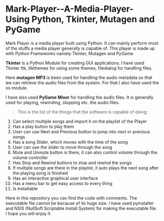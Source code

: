# Mark-Player--A-Media-Player- Using Python, Tkinter, Mutagen and PyGame
Mark Player is a media player built using Python. It can mainly perform most of the stuffs a media player generally is capable of. 
This player is made up with Python Frameworks namely Tkinter, Mutagen and PyGame

<strong>Tkinter</strong> is a Python Module for creating GUI applications. I have used Tkinter ttk, ttkthemes for using some themes, filedialog for handling files.

Here <strong>mutagen MP3</strong> is been used for handling the audio metadata so that we can retrieve the audio files from the system. For that I also have used the os module.

I have also used <strong>PyGame Mixer</strong> for handling the audio files. It is generally used for playing, rewinding, stopping etc. the audio files.

>This is the list of the things that the software is capable of doing:
1. Can select multiple songs and import it on the playlist of the Player
2. Has a play button to play them
3. User can use Next and Previous button to jump into next or previous songs
4. Has a song Slider, which moves with the time of the song
5. User can use the slider to move through the song
6. Mute and Unmute button is there, it can also control volume through the volume controller
7. Has Stop and Rewind buttons to stop and rewind the songs
8. If multiple songs are there in the playlist, it auto plays the next song after the playing song is finished
9. Has an interactive graphical user interface
10. Has a menu bar to get easy access to every thing
11. Is installable

Here in this repository you can find the code with comments. The executable file cannot be because of its huge size. 
I have used pyinstaller and NSIS (NullSoft Scriptable Install System) for making the executable file.
I hope you will enjoy it.


